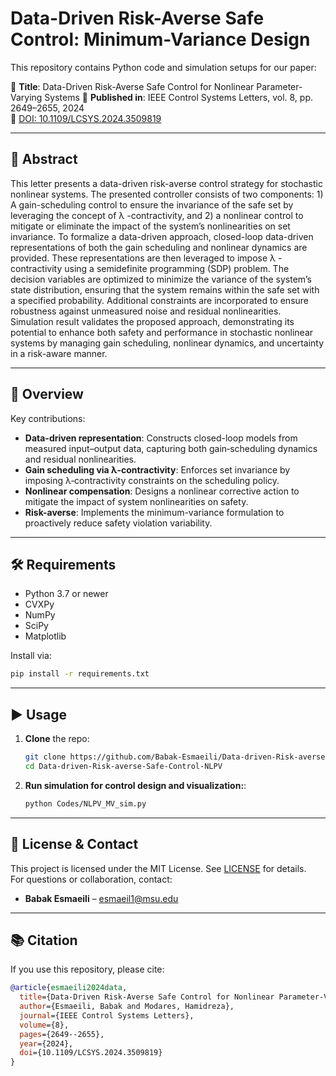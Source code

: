 # Data-Driven Risk-Averse Safe Control: Minimum-Variance Design

This repository contains Python code and simulation setups for our paper:

📄 **Title**: Data-Driven Risk-Averse Safe Control for Nonlinear Parameter-Varying Systems
📅 **Published in**: IEEE Control Systems Letters, vol. 8, pp. 2649–2655, 2024  
🔗 [DOI: 10.1109/LCSYS.2024.3509819](https://doi.org/10.1109/LCSYS.2024.3509819)

---

## 🧠 Abstract

This letter presents a data-driven risk-averse control strategy for stochastic nonlinear systems. The presented controller consists of two components: 1) A gain-scheduling control to ensure the invariance of the safe set by leveraging the concept of λ -contractivity, and 2) a nonlinear control to mitigate or eliminate the impact of the system’s nonlinearities on set invariance. To formalize a data-driven approach, closed-loop data-driven representations of both the gain scheduling and nonlinear dynamics are provided. These representations are then leveraged to impose λ -contractivity using a semidefinite programming (SDP) problem. The decision variables are optimized to minimize the variance of the system’s state distribution, ensuring that the system remains within the safe set with a specified probability. Additional constraints are incorporated to ensure robustness against unmeasured noise and residual nonlinearities. Simulation result validates the proposed approach, demonstrating its potential to enhance both safety and performance in stochastic nonlinear systems by managing gain scheduling, nonlinear dynamics, and uncertainty in a risk-aware manner.

---

## 🎯 Overview

Key contributions:
- **Data-driven representation**: Constructs closed-loop models from measured input–output data, capturing both gain‑scheduling dynamics and residual nonlinearities.
- **Gain scheduling via λ‑contractivity**: Enforces set invariance by imposing λ‑contractivity constraints on the scheduling policy.
- **Nonlinear compensation**: Designs a nonlinear corrective action to mitigate the impact of system nonlinearities on safety.
- **Risk-averse**: Implements the minimum-variance formulation to proactively reduce safety violation variability. 

---

## 🛠 Requirements

- Python 3.7 or newer  
- CVXPy  
- NumPy  
- SciPy  
- Matplotlib

Install via:
```bash
pip install -r requirements.txt
```

---

## ▶️ Usage

1. **Clone** the repo:
   ```bash
   git clone https://github.com/Babak-Esmaeili/Data-driven-Risk-averse-Safe-Control-NLPV.git
   cd Data-driven-Risk-averse-Safe-Control-NLPV
   ```
2. **Run simulation for control design and visualization:**:
   ```bash
   python Codes/NLPV_MV_sim.py
   ```

---

## 📜 License & Contact

This project is licensed under the MIT License. See [LICENSE](LICENSE) for details.  
For questions or collaboration, contact:  
- **Babak Esmaeili** – esmaeil1@msu.edu 

---

## 📚 Citation

If you use this repository, please cite:
```bibtex
@article{esmaeili2024data,
  title={Data-Driven Risk-Averse Safe Control for Nonlinear Parameter-Varying Systems—Minimum-Variance Design},
  author={Esmaeili, Babak and Modares, Hamidreza},
  journal={IEEE Control Systems Letters},
  volume={8},
  pages={2649--2655},
  year={2024},
  doi={10.1109/LCSYS.2024.3509819}
}
```
